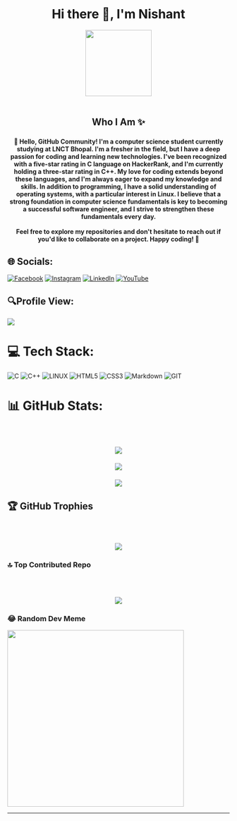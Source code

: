 
<br clear="both">

<h1 align="center">Hi there 👋, I'm Nishant</h1>



<div align="center">
  <img height="150" src="https://encrypted-tbn0.gstatic.com/images?q=tbn:ANd9GcRKxFl-F_n3X4nEt_EK6OiYXw4vF94VSQmbRHFqre2CfcsmjTvasGFArdS3Eyt3X06368g&usqp=CAU"  />
</div>


<br clear="both">

<h2 align="center">Who I Am ✨</h2>

###

<h4 align="center">

👋 Hello, GitHub Community! I'm a computer science student currently studying at LNCT Bhopal. I'm a fresher in the field,
 but I have a deep passion for coding and learning new technologies. I've been recognized with a five-star rating in C language
 on HackerRank, and I'm currently holding a three-star rating in C++. My love for coding extends beyond these languages,
 and I'm always eager to expand my knowledge and skills. In addition to programming, I have a solid understanding of
 operating systems, with a particular interest in Linux. I believe that a strong foundation in computer science fundamentals
 is key to becoming a successful software engineer, and I strive to strengthen these fundamentals every day.<br><br> Feel free to explore  my repositories and don't hesitate to reach out if you'd like to collaborate on a project. Happy coding! 🚀

## 🌐 Socials:
[![Facebook](https://img.shields.io/badge/Facebook-%231877F2.svg?logo=Facebook&logoColor=white)](https://facebook.com/100093097620855) [![Instagram](https://img.shields.io/badge/Instagram-%23E4405F.svg?logo=Instagram&logoColor=white)](https://instagram.com/imur_nishant) [![LinkedIn](https://img.shields.io/badge/LinkedIn-%230077B5.svg?logo=linkedin&logoColor=white)](https://linkedin.com/in/nishant-05-gaurav) [![YouTube](https://img.shields.io/badge/YouTube-%23FF0000.svg?logo=YouTube&logoColor=white)](https://youtube.com/@im_nishant10) 

## 🔍Profile View:
[![](https://visitcount.itsvg.in/api?id=nishant05gaurav&icon=5&color=9)](https://visitcount.itsvg.in)


# 💻 Tech Stack:  
![C](https://img.shields.io/badge/c-%2300599C.svg?style=plastic&logo=c&logoColor=white) ![C++](https://img.shields.io/badge/c++-%2300599C.svg?style=plastic&logo=c%2B%2B&logoColor=white) ![LINUX](https://img.shields.io/badge/Linux-FCC624?style=plastic&logo=linux&logoColor=black) ![HTML5](https://img.shields.io/badge/html5-%23E34F26.svg?style=plastic&logo=html5&logoColor=white) ![CSS3](https://img.shields.io/badge/css3-%231572B6.svg?style=plastic&logo=css3&logoColor=white) ![Markdown](https://img.shields.io/badge/markdown-%23000000.svg?style=plastic&logo=markdown&logoColor=white) ![GIT](https://img.shields.io/badge/Git-fc6d26?style=plastic&logo=git&logoColor=white)

# 📊 GitHub Stats:


<br clear="both">

<h2 align="center">


![](https://github-readme-stats.vercel.app/api?username=nishant05gaurav&theme=vue-dark&hide_border=false&include_all_commits=true&count_private=false)<br/>

![](https://github-readme-streak-stats.herokuapp.com/?user=nishant05gaurav&theme=vue-dark&hide_border=false)<br/>

![](https://github-readme-stats.vercel.app/api/top-langs/?username=nishant05gaurav&theme=vue-dark&hide_border=false&include_all_commits=true&count_private=false&layout=compact)

## 🏆 GitHub Trophies


<br clear="both">

<h2 align="center">
  
![](https://github-profile-trophy.vercel.app/?username=nishant05gaurav&theme=radical&no-frame=false&no-bg=false&margin-w=4)

### 🔝 Top Contributed Repo

<br clear="both">

<h2 align="center">
  
![](https://github-contributor-stats.vercel.app/api?username=nishant05gaurav&limit=5&theme=radical&combine_all_yearly_contributions=true)

### 😂 Random Dev Meme
<img src='https://randommeme-five.vercel.app/' style="height: 400px;"/>

---
